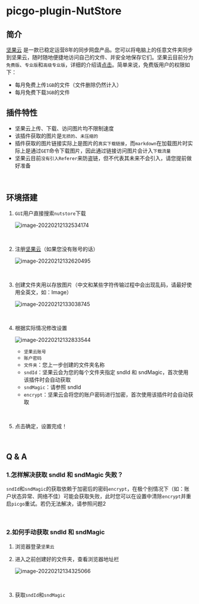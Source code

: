 # picgo-plugin-NutStore

## 简介

[坚果云](https://www.jianguoyun.com) 是一款已稳定运营8年的同步网盘产品。您可以将电脑上的任意文件夹同步到坚果云，随时随地便捷地访问自己的文件、并安全地保存它们。坚果云目前分为`免费版`、`专业版`和`高级专业版`，详细的介绍请[点击](https://www.jianguoyun.com/s/pricing)。简单来说，免费版用户的权限如下：

- 每月免费上传`1GB`的文件（文件删除仍然计入）
- 每月免费下载`3GB`的文件



## 插件特性

- 坚果云上传、下载、访问图片均不限制速度
- 该插件获取的图片是`无损的`、`未压缩的`
- 插件获取的图片链接实际上是图片的`真实下载链接`，而`markdown`在加载图片时实际上是通过`GET`命令下载图片，因此通过链接访问图片会计入`下载流量`
- 坚果云目前`没有引入Referer`来防盗链，但不代表其未来不会引入，请您提前做好准备

<br>

## 环境搭建

1. `GUI`用户直接搜索`nutstore`下载

   ![image-20220212132534174](https://www.jianguoyun.com/c/tblv2/Grcm-sfruBu59ogi6Ds8xF1dshK2JnS6cOBvXoAuFEvnzekWVqRvhZdsGbr2BbonQD5sqFyn/YQcyzVAiHm81vdLDNSsFUA/l)

<br>

2. 注册[坚果云](https://www.jianguoyun.com/)（如果您没有账号的话）

   ![image-20220212132620495](https://www.jianguoyun.com/c/tblv2/4LNzfu_H_KxvBMdKdx_xQNdXx0SJpbTOmDXoW7cLWNulJxibUqD00tjoEWhyjsfOgcmYtpyi/P2gyfDz0AANvBw1e-hTFxA/l)

<br>

3. 创建文件夹用以存放图片（中文和某些字符传输过程中会出现乱码，请最好使用全英文，如：Image）

   ![image-20220212133038745](https://www.jianguoyun.com/c/tblv2/UKBITtesGIBko3rkHWAX1wG7YCgfYFygmNTQ5nXbf7sV_nR5cFoK_UTnV7vHE6kvVfT2-G5T/Tqd-4lVPxW2Cb-0_UYSfKw/l)

<br>

4. 根据实际情况修改设置

   ![image-20220212132833544](https://www.jianguoyun.com/c/tblv2/CX9b_n28bJ23oygFpSqjwtdG30FYR8ijgnxqdFlWumiA1mg0ESgHroFL5NPZnCnsU5BQG_Rw/CZIWM94sFcCDlDIgXrwNgw/l)

   - `坚果云账号`
   - `账户密码`
   - `文件夹`：您上一步创建的文件夹名称
   - `sndId`：坚果云会为您的每个文件夹指定 sndId 和 sndMagic，首次使用该插件时会自动获取
   - `sndMagic`：请参照 sndId
   - `encrypt`：坚果云会将您的账户密码进行加密，首次使用该插件时会自动获取

<br>

5. 点击确定，设置完成！

<br>

## Q & A

### 1.怎样解决获取 sndId 和 sndMagic 失败？

`sndId`和`sndMagic`的获取依赖于加密后的密码`encrypt`，在极个别情况下（如：账户状态异常、网络不佳）可能会获取失败，此时您可以在设置中清除`encrypt`并重启`picgo`重试。若仍无法解决，请参照问题2

<br>

### 2.如何手动获取 sndId 和 sndMagic

1. 浏览器登录`坚果云`

2. 进入之前创建好的文件夹，查看浏览器地址栏

   ![image-20220212134325066](https://www.jianguoyun.com/c/tblv2/_jABXqQZXcwW-n_55eSk-1-j8AciquYkGbObKSMpUWW9mptL5yE_9krXY85Ck_TmmtV-edad/4sc_labdoD8GFuj1bdCfcQ/l)

<br>

3. 获取`sndId`和`sndMagic`
